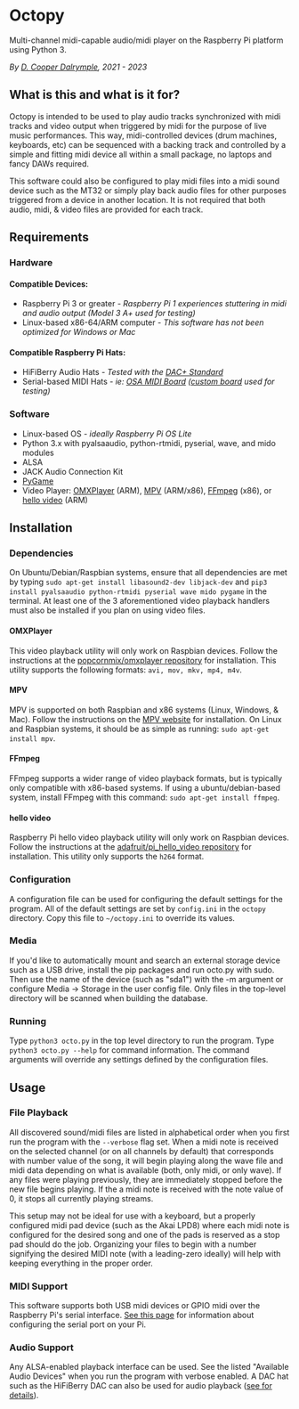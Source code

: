 # Octopy

Multi-channel midi-capable audio/midi player on the Raspberry Pi platform using Python 3.

_By [D. Cooper Dalrymple](https://dcdalrymple.com/), 2021 - 2023_

## What is this and what is it for?

Octopy is intended to be used to play audio tracks synchronized with midi tracks and video output when triggered by midi for the purpose of live music performances. This way, midi-controlled devices (drum machines, keyboards, etc) can be sequenced with a backing track and controlled by a simple and fitting midi device all within a small package, no laptops and fancy DAWs required.

This software could also be configured to play midi files into a midi sound device such as the MT32 or simply play back audio files for other purposes triggered from a device in another location. It is not required that both audio, midi, & video files are provided for each track.

## Requirements

### Hardware

#### Compatible Devices:

* Raspberry Pi 3 or greater _- Raspberry Pi 1 experiences stuttering in midi and audio output (Model 3 A+ used for testing)_
* Linux-based x86-64/ARM computer _- This software has not been optimized for Windows or Mac_

#### Compatible Raspberry Pi Hats:

* HiFiBerry Audio Hats _- Tested with the [DAC+ Standard](https://www.hifiberry.com/shop/boards/hifiberry-dacplus-rca-version/)_
* Serial-based MIDI Hats _- ie: [OSA MIDI Board](https://www.osaelectronics.com/product/midi-board-for-raspberry-pi/) ([custom board](https://www.smbaker.com/raspberry-pi-midi-hat-building-a-raspberry-pi-midi-jukebox) used for testing)_

### Software

* Linux-based OS _- ideally Raspberry Pi OS Lite_
* Python 3.x with pyalsaaudio, python-rtmidi, pyserial, wave, and mido modules
* ALSA
* JACK Audio Connection Kit
* [PyGame](https://www.pygame.org/news)
* Video Player: [OMXPlayer](https://github.com/popcornmix/omxplayer) (ARM), [MPV](https://mpv.io/) (ARM/x86), [FFmpeg](https://www.ffmpeg.org/) (x86), or [hello video](https://github.com/adafruit/pi_hello_video) (ARM)

## Installation

### Dependencies

On Ubuntu/Debian/Raspbian systems, ensure that all dependencies are met by typing `sudo apt-get install libasound2-dev libjack-dev` and `pip3 install pyalsaaudio python-rtmidi pyserial wave mido pygame` in the terminal. At least one of the 3 aforementioned video playback handlers must also be installed if you plan on using video files.

#### OMXPlayer

This video playback utility will only work on Raspbian devices. Follow the instructions at the [popcornmix/omxplayer repository](https://github.com/popcornmix/omxplayer) for installation. This utility supports the following formats: `avi, mov, mkv, mp4, m4v`.

#### MPV

MPV is supported on both Raspbian and x86 systems (Linux, Windows, & Mac). Follow the instructions on the [MPV website](https://mpv.io/installation/) for installation. On Linux and Raspbian systems, it should be as simple as running: `sudo apt-get install mpv`.

#### FFmpeg

FFmpeg supports a wider range of video playback formats, but is typically only compatible with x86-based systems. If using a ubuntu/debian-based system, install FFmpeg with this command: `sudo apt-get install ffmpeg`.

#### hello video

Raspberry Pi hello video playback utility will only work on Raspbian devices. Follow the instructions at the [adafruit/pi_hello_video repository](https://github.com/adafruit/pi_hello_video) for installation. This utility only supports the `h264` format.

### Configuration

A configuration file can be used for configuring the default settings for the program. All of the default settings are set by `config.ini` in the `octopy` directory. Copy this file to `~/octopy.ini` to override its values.

### Media

If you'd like to automatically mount and search an external storage device such as a USB drive, install the pip packages and run octo.py with sudo. Then use the name of the device (such as "sda1") with the -m argument or configure Media -> Storage in the user config file. Only files in the top-level directory will be scanned when building the database.

### Running

Type `python3 octo.py` in the top level directory to run the program. Type `python3 octo.py --help` for command information. The command arguments will override any settings defined by the configuration files.

## Usage

### File Playback

All discovered sound/midi files are listed in alphabetical order when you first run the program with the `--verbose` flag set. When a midi note is received on the selected channel (or on all channels by default) that corresponds with number value of the song, it will begin playing along the wave file and midi data depending on what is available (both, only midi, or only wave). If any files were playing previously, they are immediately stopped before the new file begins playing. If the a midi note is received with the note value of 0, it stops all currently playing streams.

This setup may not be ideal for use with a keyboard, but a properly configured midi pad device (such as the Akai LPD8) where each midi note is configured for the desired song and one of the pads is reserved as a stop pad should do the job. Organizing your files to begin with a number signifying the desired MIDI note (with a leading-zero ideally) will help with keeping everything in the proper order.

### MIDI Support

This software supports both USB midi devices or GPIO midi over the Raspberry Pi's serial interface. [See this page](https://www.samplerbox.org/article/midiinwithrpi) for information about configuring the serial port on your Pi.

### Audio Support

Any ALSA-enabled playback interface can be used. See the listed "Available Audio Devices" when you run the program with verbose enabled. A DAC hat such as the HiFiBerry DAC can also be used for audio playback ([see for details](https://www.hifiberry.com/firststeps/)).
